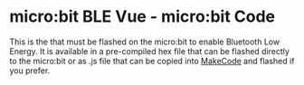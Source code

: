# micro:bit BLE Vue - micro:bit Code

This is the that must be flashed on the micro:bit to enable Bluetooth Low Energy. It is available in a pre-compiled hex file that can be flashed directly to the micro:bit or as .js file that can be copied into [MakeCode](https://makecode.microbit.org) and flashed if you prefer.
